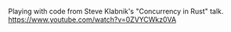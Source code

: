 Playing with code from Steve Klabnik's "Concurrency in Rust" talk.
https://www.youtube.com/watch?v=0ZVYCWkz0VA
